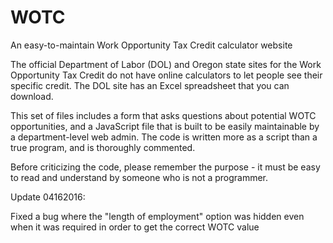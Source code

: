 # WOTC
An easy-to-maintain Work Opportunity Tax Credit calculator website

The official Department of Labor (DOL) and Oregon state sites for the Work Opportunity Tax Credit
do not have online calculators to let people see their specific credit. The DOL site has an Excel
spreadsheet that you can download.

This set of files includes a form that asks questions about potential WOTC opportunities, and a
JavaScript file that is built to be easily maintainable by a department-level web admin. The code
is written more as a script than a true program, and is thoroughly commented.

Before criticizing the code, please remember the purpose - it must be easy to read and understand
by someone who is not a programmer.

Update 04162016:

Fixed a bug where the "length of employment" option was hidden even when it was required in order to get the correct WOTC value
